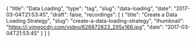 {
  "title": "Data Loading",
  "type": "tag",
  "slug": "data-loading",
  "date": "2017-03-04T21:53:45",
  "draft": false,
  "recordings": [
    {
      "title": "Create a Data Loading Strategy",
      "slug": "create-a-data-loading-strategy",
      "thumbnail": "https://i.vimeocdn.com/video/626872823_295x166.jpg",
      "date": "2017-03-04T21:53:45"
    }
  ]
}